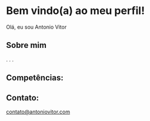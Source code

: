 # Bem vindo(a) ao meu perfil!

Olá, eu sou Antonio Vitor

## Sobre mim
. . .

## Competências:

## Contato:
contato@antoniovitor.com
